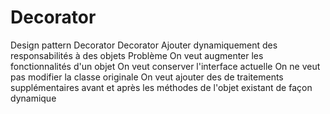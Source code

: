 # Decorator
Design pattern Decorator
Decorator
 Ajouter dynamiquement des responsabilités à des objets
Problème
 On veut augmenter les fonctionnalités d'un objet
 On veut conserver l'interface actuelle
 On ne veut pas modifier la classe originale
 On veut ajouter des de traitements supplémentaires avant et après les méthodes de l'objet existant de façon dynamique
